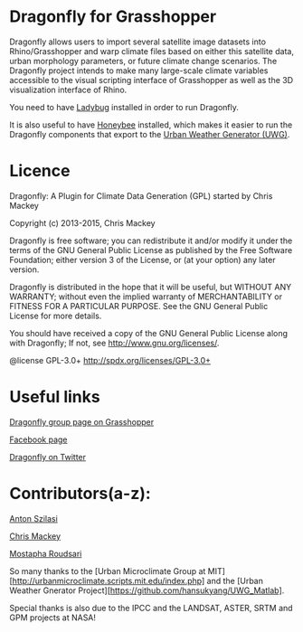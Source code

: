 
Dragonfly for Grasshopper
========================================
Dragonfly allows users to import several satellite image datasets into Rhino/Grasshopper and warp climate files based on either this satellite data, urban morphology parameters, or future climate change scenarios.  The Dragonfly project intends to make many large-scale climate variables accessible to the visual scripting interface of Grasshopper as well as the 3D visualization interface of Rhino.

You need to have [Ladybug](https://github.com/mostaphaRoudsari/Ladybug) installed in order to run Dragonfly.

It is also useful to have [Honeybee](https://github.com/mostaphaRoudsari/Honeybee) installed, which makes it easier to run the Dragonfly components that export to the [Urban Weather Generator (UWG)](https://github.com/hansukyang/UWG_Matlab).


Licence
========================================
Dragonfly: A Plugin for Climate Data Generation (GPL) started by Chris Mackey

Copyright (c) 2013-2015, Chris Mackey

Dragonfly is free software; you can redistribute it and/or modify it under the terms of the GNU General Public License as published by the Free Software Foundation; either version 3 of the License, or (at your option) any later version. 

Dragonfly is distributed in the hope that it will be useful, but WITHOUT ANY WARRANTY; without even the implied warranty of MERCHANTABILITY or FITNESS FOR A PARTICULAR PURPOSE. See the GNU General Public License for more details.

You should have received a copy of the GNU General Public License along with Dragonfly; If not, see <http://www.gnu.org/licenses/>.

@license GPL-3.0+ <http://spdx.org/licenses/GPL-3.0+>


Useful links
========================================
[Dragonfly group page on Grasshopper](http://www.grasshopper3d.com/group/ladybug)

[Facebook page](https://www.facebook.com/LadyBugforGrasshopper)

[Dragonfly on Twitter](https://www.twitter.com/ladybug_tool)


Contributors(a-z):
========================================
[Anton Szilasi](https://github.com/antonszilasi)

[Chris Mackey](https://github.com/chriswmackey)

[Mostapha Roudsari](https://github.com/mostapharoudsari)


So many thanks to the [Urban Microclimate Group at MIT][http://urbanmicroclimate.scripts.mit.edu/index.php] and the [Urban Weather Gnerator Project][https://github.com/hansukyang/UWG_Matlab].

Special thanks is also due to the IPCC and the LANDSAT, ASTER, SRTM and GPM projects at NASA!
